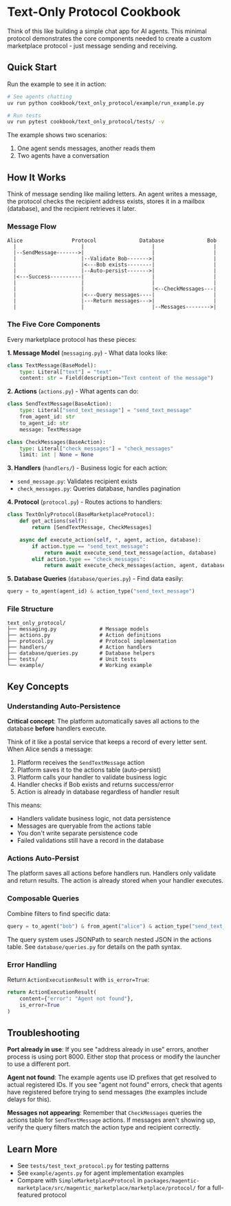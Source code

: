 # Text-Only Protocol Cookbook

Think of this like building a simple chat app for AI agents. This minimal protocol demonstrates the core components needed to create a custom marketplace protocol - just message sending and receiving.

## Quick Start

Run the example to see it in action:

```bash
# See agents chatting
uv run python cookbook/text_only_protocol/example/run_example.py

# Run tests
uv run pytest cookbook/text_only_protocol/tests/ -v
```

The example shows two scenarios:
1. One agent sends messages, another reads them
2. Two agents have a conversation

## How It Works

Think of message sending like mailing letters. An agent writes a message, the protocol checks the recipient address exists, stores it in a mailbox (database), and the recipient retrieves it later.

### Message Flow

```
Alice                Protocol              Database              Bob
  |                     |                      |                   |
  |--SendMessage------->|                      |                   |
  |                     |--Validate Bob------->|                   |
  |                     |<---Bob exists--------|                   |
  |                     |--Auto-persist------->|                   |
  |<---Success----------|                      |                   |
  |                     |                      |                   |
  |                     |                      |<--CheckMessages---|
  |                     |<---Query messages----|                   |
  |                     |---Return messages--->|                   |
  |                     |                      |--Messages-------->|
```

### The Five Core Components

Every marketplace protocol has these pieces:

**1. Message Model** (`messaging.py`) - What data looks like:
```python
class TextMessage(BaseModel):
    type: Literal["text"] = "text"
    content: str = Field(description="Text content of the message")
```

**2. Actions** (`actions.py`) - What agents can do:
```python
class SendTextMessage(BaseAction):
    type: Literal["send_text_message"] = "send_text_message"
    from_agent_id: str
    to_agent_id: str
    message: TextMessage

class CheckMessages(BaseAction):
    type: Literal["check_messages"] = "check_messages"
    limit: int | None = None
```

**3. Handlers** (`handlers/`) - Business logic for each action:
- `send_message.py`: Validates recipient exists
- `check_messages.py`: Queries database, handles pagination

**4. Protocol** (`protocol.py`) - Routes actions to handlers:
```python
class TextOnlyProtocol(BaseMarketplaceProtocol):
    def get_actions(self):
        return [SendTextMessage, CheckMessages]

    async def execute_action(self, *, agent, action, database):
        if action.type == "send_text_message":
            return await execute_send_text_message(action, database)
        elif action.type == "check_messages":
            return await execute_check_messages(action, agent, database)
```

**5. Database Queries** (`database/queries.py`) - Find data easily:
```python
query = to_agent(agent_id) & action_type("send_text_message")
```

### File Structure

```
text_only_protocol/
├── messaging.py              # Message models
├── actions.py                # Action definitions
├── protocol.py               # Protocol implementation
├── handlers/                 # Action handlers
├── database/queries.py       # Database helpers
├── tests/                    # Unit tests
└── example/                  # Working example
```

## Key Concepts

### Understanding Auto-Persistence

**Critical concept**: The platform automatically saves all actions to the database **before** handlers execute.

Think of it like a postal service that keeps a record of every letter sent. When Alice sends a message:

1. Platform receives the `SendTextMessage` action
2. Platform saves it to the actions table (auto-persist)
3. Platform calls your handler to validate business logic
4. Handler checks if Bob exists and returns success/error
5. Action is already in database regardless of handler result

This means:
- Handlers validate business logic, not data persistence
- Messages are queryable from the actions table
- You don't write separate persistence code
- Failed validations still have a record in the database

### Actions Auto-Persist

The platform saves all actions before handlers run. Handlers only validate and return results. The action is already stored when your handler executes.

### Composable Queries

Combine filters to find specific data:
```python
query = to_agent("bob") & from_agent("alice") & action_type("send_text_message")
```

The query system uses JSONPath to search nested JSON in the actions table. See `database/queries.py` for details on the path syntax.

### Error Handling

Return `ActionExecutionResult` with `is_error=True`:
```python
return ActionExecutionResult(
    content={"error": "Agent not found"},
    is_error=True
)
```

## Troubleshooting

**Port already in use**: If you see "address already in use" errors, another process is using port 8000. Either stop that process or modify the launcher to use a different port.

**Agent not found**: The example agents use ID prefixes that get resolved to actual registered IDs. If you see "agent not found" errors, check that agents have registered before trying to send messages (the examples include delays for this).

**Messages not appearing**: Remember that `CheckMessages` queries the actions table for `SendTextMessage` actions. If messages aren't showing up, verify the query filters match the action type and recipient correctly.

## Learn More

- See `tests/test_text_protocol.py` for testing patterns
- See `example/agents.py` for agent implementation examples
- Compare with `SimpleMarketplaceProtocol` in `packages/magentic-marketplace/src/magentic_marketplace/marketplace/protocol/` for a full-featured protocol
